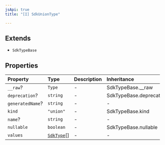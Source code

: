 ```yaml
---
jsApi: true
title: "[I] SdkUnionType"

---
```

## Extends

- `SdkTypeBase`

## Properties

| Property | Type | Description | Inheritance |
| :------ | :------ | :------ | :------ |
| `__raw`? | `Type` | - | SdkTypeBase.\_\_raw |
| `deprecation`? | `string` | - | SdkTypeBase.deprecation |
| `generatedName`? | `string` | - | - |
| `kind` | `"union"` | - | SdkTypeBase.kind |
| `name`? | `string` | - | - |
| `nullable` | `boolean` | - | SdkTypeBase.nullable |
| `values` | [`SdkType`](../type-aliases/SdkType.md)[] | - | - |
